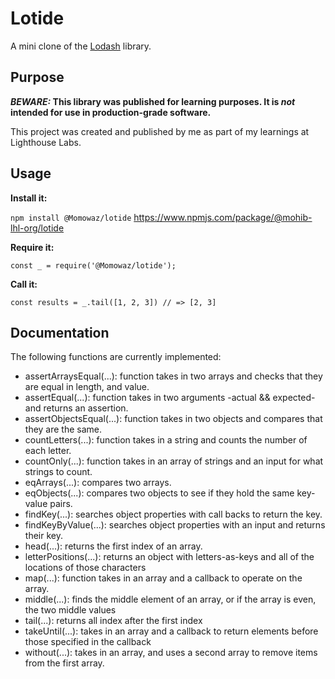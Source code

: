 # Lotide

A mini clone of the [Lodash](https://lodash.com) library.

## Purpose

**_BEWARE:_ This library was published for learning purposes. It is _not_ intended for use in production-grade software.**

This project was created and published by me as part of my learnings at Lighthouse Labs. 

## Usage

**Install it:**

`npm install @Momowaz/lotide`
https://www.npmjs.com/package/@mohib-lhl-org/lotide

**Require it:**

`const _ = require('@Momowaz/lotide');`

**Call it:**

`const results = _.tail([1, 2, 3]) // => [2, 3]`

## Documentation

The following functions are currently implemented:

* assertArraysEqual(...): function takes in two arrays and checks that they are equal in length, and value.
* assertEqual(...): function takes in two arguments -actual && expected- and returns an assertion.
* assertObjectsEqual(...): function takes in two objects and compares that they are the same.
* countLetters(...): function takes in a string and counts the number of each letter.
* countOnly(...): function takes in an array of strings and an input for what strings to count.
* eqArrays(...): compares two arrays.
* eqObjects(...): compares two objects to see if they hold the same key-value pairs.
* findKey(...): searches object properties with call backs to return the key.
* findKeyByValue(...): searches object properties with an input and returns their key.
* head(...): returns the first index of an array.
* letterPositions(...): returns an object with letters-as-keys and all of the locations of those characters
* map(...): function takes in an array and a callback to operate on the array.
* middle(...): finds the middle element of an array, or if the array is even, the two middle values
* tail(...): returns all index after the first index
* takeUntil(...): takes in an array and a callback to return elements before those specified in the callback
* without(...): takes in an array, and uses a second array to remove items from the first array.